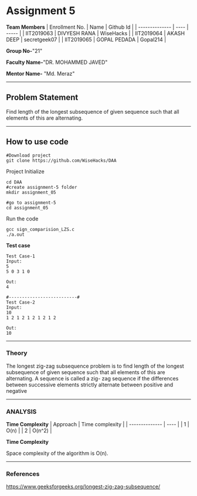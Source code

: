 # Assignment 5


**Team Members**
|   Enrollment No.  |   Name   |   Github Id |
|   --------------  |   ----   | -----  |
|    IIT2019063  |   DIVYESH RANA | WiseHacks |
|    IIT2019064  |   AKASH DEEP | secretgeek07 |
|    IIT2019065  |   GOPAL PEDADA | Gopal214 |

**Group No-**"21"

**Faculty Name-**"DR. MOHAMMED JAVED"

**Mentor Name-** "Md. Meraz"

---
## Problem Statement
Find length of the longest subsequence of given sequence such that all
elements of this are alternating.

---
## How to use code
```
#Download project
git clone https://github.com/WiseHacks/DAA
```
Project Initialize
```
cd DAA
#create assignment-5 folder
mkdir assignment_05

#go to assignment-5
cd assignment_05
```

Run the code
```
gcc sign_comparision_LZS.c
./a.out
```
**Test case**
```
Test Case-1
Input:
5
5 0 3 1 0

Out:
4

#--------------------------#
Test Case-2
Input:
10
1 2 1 2 1 2 1 2 1 2

Out:
10

```
---

### Theory

The longest zig-zag subsequence problem is to find length of the longest subsequence of given sequence such that all elements of this are alternating. A sequence is called a zig-
zag sequence if the differences between successive elements
strictly alternate between positive and negative

---

### ANALYSIS

**Time Complexity**
|   Approach  |   Time complexity   |
|   --------------  |   ----   |
|    1  | O(n) |
|    2  | O(n^2) |

**Time Complexity**

Space complexity of the algorithm is O(n).

---

### References

https://www.geeksforgeeks.org/longest-zig-zag-subsequence/

